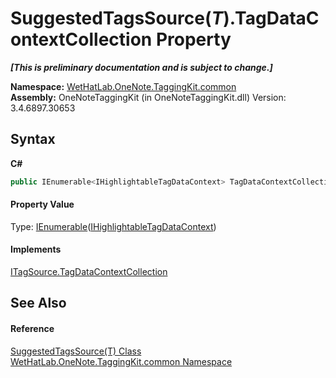 # SuggestedTagsSource(*T*).TagDataContextCollection Property 
 _**\[This is preliminary documentation and is subject to change.\]**_

**Namespace:**&nbsp;<a href="bcdbab9c-63d1-48a4-6937-af53fb8d9a55">WetHatLab.OneNote.TaggingKit.common</a><br />**Assembly:**&nbsp;OneNoteTaggingKit (in OneNoteTaggingKit.dll) Version: 3.4.6897.30653

## Syntax

**C#**<br />
``` C#
public IEnumerable<IHighlightableTagDataContext> TagDataContextCollection { get; }
```


#### Property Value
Type: <a href="http://msdn2.microsoft.com/en-us/library/9eekhta0" target="_blank">IEnumerable</a>(<a href="ea720471-b128-4927-e7a0-f4b1418c5ca4">IHighlightableTagDataContext</a>)

#### Implements
<a href="30c9962e-f9fb-8a51-1bf2-0734e574bb04">ITagSource.TagDataContextCollection</a><br />

## See Also


#### Reference
<a href="d844950a-72f1-cd56-b34a-09a3cc719978">SuggestedTagsSource(T) Class</a><br /><a href="bcdbab9c-63d1-48a4-6937-af53fb8d9a55">WetHatLab.OneNote.TaggingKit.common Namespace</a><br />